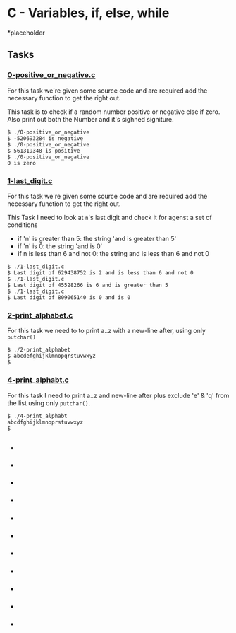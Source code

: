 # C - Variables, if, else, while

*placeholder

## Tasks

### [0-positive_or_negative.c](./0-positive_or_negative.c)

For this task we're given some source code and are required add the necessary function to get the right out.

This task is to check if a random number positive or negative else if zero. Also print out both the Number and it's sighned signiture.

```
$ ./0-positive_or_negative
$ -520693284 is negative
$ ./0-positive_or_negative
$ 561319348 is positive
$ ./0-positive_or_negative
0 is zero 
```

### [1-last_digit.c](./1-last_digit.c)

For this task we're given some source code and are required add	the necessary function to get the right	out.

This Task I need to look at `n`'s last digit and check it for agenst a set of conditions

* if 'n' is greater than 5: the string 'and is greater than 5'
* if 'n' is 0: the string 'and is 0'
* if n is less than 6 and not 0: the string and is less than 6 and not 0


```
$ ./1-last_digit.c
$ Last digit of 629438752 is 2 and is less than 6 and not 0
$ ./1-last_digit.c
$ Last digit of 45528266 is 6 and is greater than 5
$ ./1-last_digit.c
$ Last digit of 809065140 is 0 and is 0
```

### [2-print_alphabet.c](./2-print_alphabet.c)

For this task we need to to print a..z with a new-line after, using only `putchar()`

```
$ ./2-print_alphabet
$ abcdefghijklmnopqrstuvwxyz
$ 
```


### [4-print_alphabt.c](./4-print_alphabt.c)

For this task I need to print a..z and new-line after plus exclude 'e' & 'q' from the list using only `putchar()`.

```
$ ./4-print_alphabt 
abcdfghijklmnoprstuvwxyz
$ 
 
```

-

### []()

-

### []()

-

### []()

-

### []()

-

### []()

-

### []()

-

### []()

-

### []()

-

### []()

-

### []()

-

